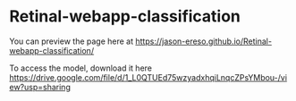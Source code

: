 ﻿# Retinal-webapp-classification

 You can preview the page here at https://jason-ereso.github.io/Retinal-webapp-classification/

To access the model, download it here https://drive.google.com/file/d/1_L0QTUEd75wzyadxhqiLnqcZPsYMbou-/view?usp=sharing
